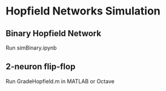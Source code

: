 # Hopfield Networks Simulation

## Binary Hopfield Network
Run simBinary.ipynb

## 2-neuron flip-flop
Run GradeHopfield.m in MATLAB or Octave
